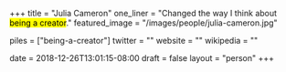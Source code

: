 +++
title = "Julia Cameron"
one_liner = "Changed the way I think about <mark>being a creator</mark>."
featured_image = "/images/people/julia-cameron.jpg"

piles = ["being-a-creator"]
twitter = ""
website = ""
wikipedia = ""

date = 2018-12-26T13:01:15-08:00
draft = false
layout = "person"
+++

